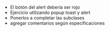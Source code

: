 - El botón del alert debería ser rojo
- Ejercicio utilizando popup toast y alert
- Ponerlos a completar las subclases
- agregar comentarios según especificaciones